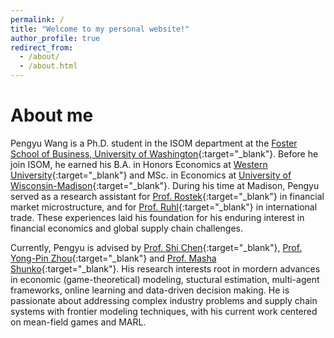```yaml
---
permalink: /
title: "Welcome to my personal website!"
author_profile: true
redirect_from: 
  - /about/
  - /about.html
---
```


# About me 
Pengyu Wang is a Ph.D. student in the ISOM department at the [Foster School of Business, University of Washington](https://foster.uw.edu/academics/degree-programs/phd-program/){:target="_blank"}. Before he join ISOM, he earned his B.A. in Honors Economics at [Western University](https://www.uwo.ca/index.html){:target="_blank"} and MSc. in Economics at [University of Wisconsin-Madison](https://www.wisc.edu/){:target="_blank"}. During his time at Madison, Pengyu served as a research assistant for [Prof. Rostek](https://users.ssc.wisc.edu/~mrostek/){:target="_blank"} in financial market microstructure, and for [Prof. Ruhl](https://www.kimjruhl.com/){:target="_blank"} in international trade. These experiences laid his foundation for his enduring interest in financial economics and global supply chain challenges.

Currently, Pengyu is advised by [Prof. Shi Chen](https://foster.uw.edu/faculty-research/directory/shi-chen/){:target="_blank"}, [Prof. Yong-Pin Zhou](https://faculty.washington.edu/yongpin/){:target="_blank"} and [Prof. Masha Shunko](https://foster.uw.edu/faculty-research/directory/masha-shunko/){:target="_blank"}. His research interests root in mordern advances in economic (game-theoretical) modeling, stuctural estimation, multi-agent frameworks, online learning and data-driven decision making. He is passionate about addressing complex industry problems and supply chain systems with frontier modeling techniques, with his current work centered on mean-field games and MARL.
